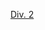 [Div. 2](https://codeforces.com/contest/1247 "Round #596 based on TechnoCup 2020 Elimination Round 2")
